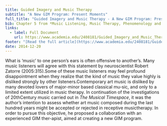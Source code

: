 ```yaml
---
title: Guided Imagery and Music Therapy
subtitle: "A New GIM Program: Present Moments"
full_title: "Guided Imagery and Music Therapy - A New GIM Program: Present Moments"
bib: Chapter 5 from *Music Listening, Music Therapy, Phenomenology and Neuroscience*, PhD Thesis, Aalborg University 2012
links: 
  - label: Full Document
    url: https://www.academia.edu/2408181/Guided_Imagery_and_Music_Therapy_-_A_New_GIM_Program_Present_Moments
footer: "[Read the full article](https://www.academia.edu/2408181/Guided_Imagery_and_Music_Therapy_-_A_New_GIM_Program_Present_Moments)"
date: 2014-12-20
---
```


What is ‘music’ to one person’s ears is often offensive to another’s.
Many music listeners will agree with this statement by neuroscientist Robert Zatorre (2005:315).Some of these music listeners may feel profound disappointment when they realize that the kind of music they value highly is disliked strongly by other listeners.Contemporary art music is disliked by many devoted lovers of major-minor based classical mu-sic, and only to a limited extent utilized in music therapy. In continuation of the investigations of 20thCentury music carried out in *The Musical Timespace*, it was the author’s intention to assess whether art music composed during the last hundred years might be accepted or rejected in receptive musictherapy. In order to pursue this objective, he proposed a collaboration with an experienced GIM ther-apist, aimed at creating a new GIM program.

